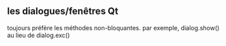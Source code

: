 ## les dialogues/fenêtres Qt

toujours préfère les méthodes non-bloquantes. par exemple, dialog.show() au lieu de dialog.exc()